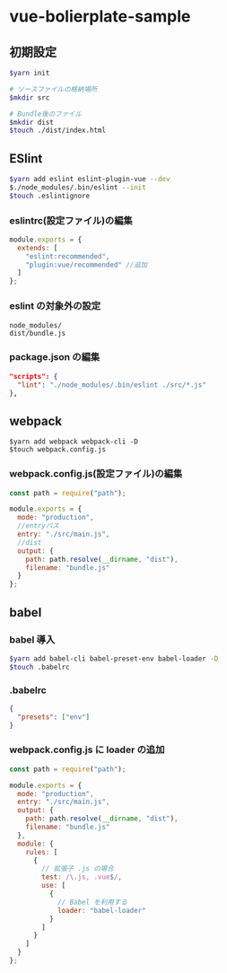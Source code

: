 # vue-bolierplate-sample

## 初期設定

```bash
$yarn init

# ソースファイルの格納場所
$mkdir src

# Bundle後のファイル
$mkdir dist
$touch ./dist/index.html
```

## ESlint

```bash
$yarn add eslint eslint-plugin-vue --dev
$./node_modules/.bin/eslint --init
$touch .eslintignore
```

### eslintrc(設定ファイル)の編集

```js
module.exports = {
  extends: [
    "eslint:recommended",
    "plugin:vue/recommended" //追加
  ]
};
```

### eslint の対象外の設定

```
node_modules/
dist/bundle.js
```

### package.json の編集

```json
"scripts": {
  "lint": "./node_modules/.bin/eslint ./src/*.js"
},
```

## webpack

```
$yarn add webpack webpack-cli -D
$touch webpack.config.js
```

### webpack.config.js(設定ファイル)の編集

```js
const path = require("path");

module.exports = {
  mode: "production",
  //entryパス
  entry: "./src/main.js",
  //dist
  output: {
    path: path.resolve(__dirname, "dist"),
    filename: "bundle.js"
  }
};
```

## babel

### babel 導入

```bash
$yarn add babel-cli babel-preset-env babel-loader -D
$touch .babelrc
```

### .babelrc

```json
{
  "presets": ["env"]
}
```

### webpack.config.js に loader の追加

```js
const path = require("path");

module.exports = {
  mode: "production",
  entry: "./src/main.js",
  output: {
    path: path.resolve(__dirname, "dist"),
    filename: "bundle.js"
  },
  module: {
    rules: [
      {
        // 拡張子 .js の場合
        test: /\.js, .vue$/,
        use: [
          {
            // Babel を利用する
            loader: "babel-loader"
          }
        ]
      }
    ]
  }
};
```
